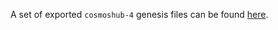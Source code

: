 A set of exported `cosmoshub-4` genesis files can be found [here](https://files.polypore.xyz/genesis/mainnet-genesis-export/).
